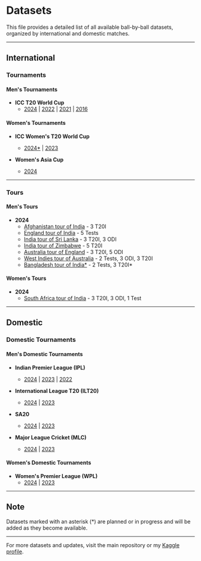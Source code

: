 # Datasets

This file provides a detailed list of all available ball-by-ball datasets, organized by international and domestic matches.

---

## International

### Tournaments

#### Men's Tournaments

- **ICC T20 World Cup**
  - [2024](International/Men's/Tournaments/T20_WC/2024) | [2022](International/Men's/Tournaments/T20_WC/2022) | [2021](International/Men's/Tournaments/T20_WC/2021) | [2016](International/Men's/Tournaments/T20_WC/2016)

#### Women's Tournaments

- **ICC Women's T20 World Cup**
  - [2024*](International/Women's/WT20%20WC/2024) | [2023](International/Women's/WT20%20WC/2023)
  
- **Women's Asia Cup**
  - [2024](International/Women's/W%20Asia%20Cup/2024)

---

### Tours

#### Men's Tours

- **2024**
  - [Afghanistan tour of India](International/Men's/Tours/2024/afg_ind_2024) - 3 T20I
  - [England tour of India](International/Men's/Tours/2024/eng_ind_2024) - 5 Tests
  - [India tour of Sri Lanka](International/Men's/Tours/2024/ind_sl_2024) - 3 T20I, 3 ODI
  - [India tour of Zimbabwe](International/Men's/Tours/2024/ind_zim_2024) - 5 T20I
  - [Australia tour of England](International/Men's/Tours/2024/aus_eng_2024) - 3 T20I, 5 ODI
  - [West Indies tour of Australia](International/Men's/Tours/2024/wi_aus_2024) - 2 Tests, 3 ODI, 3 T20I
  - [Bangladesh tour of India*](International/Men's/Tours/2024/ban_ind_2024) - 2 Tests, 3 T20I*

#### Women's Tours

- **2024**
  - [South Africa tour of India](International/Women's/2024/saw_indw_2024) - 3 T20I, 3 ODI, 1 Test

---

## Domestic

### Domestic Tournaments

#### Men's Domestic Tournaments

- **Indian Premier League (IPL)**
  - [2024](Domestic/Men's/IPL/2024) | [2023](Domestic/Men's/IPL/2023) | [2022](Domestic/Men's/IPL/2022)

- **International League T20 (ILT20)**
  - [2024](Domestic/Men's/ILT20/2024) | [2023](Domestic/Men's/ILT20/2023)

- **SA20**
  - [2024](Domestic/Men's/SA20/2024) | [2023](Domestic/Men's/SA20/2023)

- **Major League Cricket (MLC)**
  - [2024](Domestic/Men's/MLC/2024) | [2023](Domestic/Men's/MLC/2023)

#### Women's Domestic Tournaments

- **Women's Premier League (WPL)**
  - [2024](Domestic/Women's/WPL/2024) | [2023](Domestic/Women's/WPL/2023)

---

## Note

Datasets marked with an asterisk (*) are planned or in progress and will be added as they become available.

---

For more datasets and updates, visit the main repository or my [Kaggle profile](https://www.kaggle.com/sahiltailor).
